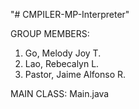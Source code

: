 "# CMPILER-MP-Interpreter" 

GROUP MEMBERS:
1. Go, Melody Joy T.
2. Lao, Rebecalyn L.
3. Pastor, Jaime Alfonso R.

MAIN CLASS:
Main.java